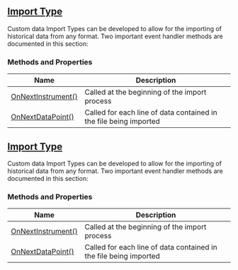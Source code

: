 ## [Import Type](https://developer.ninjatrader.com/docs/desktop/import_type\#import-type)

Custom data Import Types can be developed to allow for the importing of historical data from any format. Two important event handler methods are documented in this section:

### Methods and Properties

| Name | Description |
| --- | --- |
| [OnNextInstrument()](https://developer.ninjatrader.com/docs/desktop/onnextinstrument) | Called at the beginning of the import process |
| [OnNextDataPoint()](https://developer.ninjatrader.com/docs/desktop/onnextdatapoint) | Called for each line of data contained in the file being imported |

## [Import Type](https://developer.ninjatrader.com/docs/desktop/import_type\#import-type)

Custom data Import Types can be developed to allow for the importing of historical data from any format. Two important event handler methods are documented in this section:

### Methods and Properties

| Name | Description |
| --- | --- |
| [OnNextInstrument()](https://developer.ninjatrader.com/docs/desktop/onnextinstrument) | Called at the beginning of the import process |
| [OnNextDataPoint()](https://developer.ninjatrader.com/docs/desktop/onnextdatapoint) | Called for each line of data contained in the file being imported |